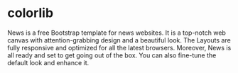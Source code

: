 # colorlib
News is a free Bootstrap template for news websites. It is a top-notch web canvas with attention-grabbing design and a beautiful look. The Layouts are fully responsive and optimized for all the latest browsers. Moreover, News is all ready and set to get going out of the box. You can also fine-tune the default look and enhance it.
